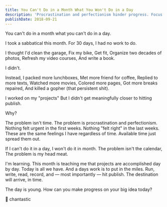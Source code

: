 ```yaml
---
title: You Can't Do in a Month What You Won't Do in a Day
description: 'Procrastination and perfectionism hinder progress. Focus on daily tasks and make progress towards your goals.'
publishDate: 2018-09-21
---
```


You can't do in a month what you can't do in a day.

I took a sabbatical this month.
For 30 days, I had no work to do.

I thought I'd clean the garage,
Fix my bike,
Get fit,
Organize two decades of photos,
Refresh my video courses,
And write a book.

I didn't.

Instead,
I packed more lunchboxes,
Met more friend for coffee,
Replied to more texts,
Watched more movies,
Colored more pages,
Got more breaks repaired,
And killed a gopher (that persistent shit).

I worked on my "projects"
But I didn't get meaningfully closer to hitting publish.

Why?

The problem isn't time.
The problem is procrastination and perfectionism.
Nothing felt urgent in the first weeks.
Nothing "felt right" in the last weeks.
These are the same feelings I have regardless of time.
Available time just spread them out.

If I can't do it in a day,
I won't do it in month.
The problem isn't the calendar,
The problem is my head meat.

I'm learning.
This month is teaching me that projects are accomplished day by day.
Today is all we have.
And a days work is to put in the miles.
Run, write, read, record, and — most importantly — hit publish.
The destination will arrive, in time.

The day is young.
How can you make progress on your big idea today?

💝 chantastic
